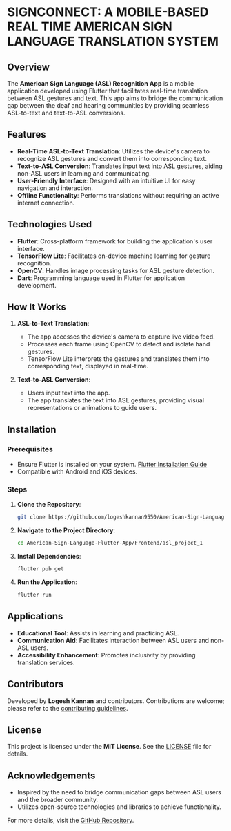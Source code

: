 # SIGNCONNECT: A MOBILE-BASED REAL TIME AMERICAN SIGN LANGUAGE TRANSLATION SYSTEM

## Overview

The **American Sign Language (ASL) Recognition App** is a mobile application developed using Flutter that facilitates real-time translation between ASL gestures and text. This app aims to bridge the communication gap between the deaf and hearing communities by providing seamless ASL-to-text and text-to-ASL conversions.

## Features

- **Real-Time ASL-to-Text Translation**: Utilizes the device's camera to recognize ASL gestures and convert them into corresponding text.
- **Text-to-ASL Conversion**: Translates input text into ASL gestures, aiding non-ASL users in learning and communicating.
- **User-Friendly Interface**: Designed with an intuitive UI for easy navigation and interaction.
- **Offline Functionality**: Performs translations without requiring an active internet connection.

## Technologies Used

- **Flutter**: Cross-platform framework for building the application's user interface.
- **TensorFlow Lite**: Facilitates on-device machine learning for gesture recognition.
- **OpenCV**: Handles image processing tasks for ASL gesture detection.
- **Dart**: Programming language used in Flutter for application development.

## How It Works

1. **ASL-to-Text Translation**:

   - The app accesses the device's camera to capture live video feed.
   - Processes each frame using OpenCV to detect and isolate hand gestures.
   - TensorFlow Lite interprets the gestures and translates them into corresponding text, displayed in real-time.

2. **Text-to-ASL Conversion**:

   - Users input text into the app.
   - The app translates the text into ASL gestures, providing visual representations or animations to guide users.

## Installation

### Prerequisites

- Ensure Flutter is installed on your system. [Flutter Installation Guide](https://flutter.dev/docs/get-started/install)
- Compatible with Android and iOS devices.

### Steps

1. **Clone the Repository**:
   ```bash
   git clone https://github.com/logeshkannan9550/American-Sign-Language-Flutter-App.git
   ```
2. **Navigate to the Project Directory**:
   ```bash
   cd American-Sign-Language-Flutter-App/Frontend/asl_project_1
   ```
3. **Install Dependencies**:
   ```bash
   flutter pub get
   ```
4. **Run the Application**:
   ```bash
   flutter run
   ```

## Applications

- **Educational Tool**: Assists in learning and practicing ASL.
- **Communication Aid**: Facilitates interaction between ASL users and non-ASL users.
- **Accessibility Enhancement**: Promotes inclusivity by providing translation services.

## Contributors

Developed by **Logesh Kannan** and contributors. Contributions are welcome; please refer to the [contributing guidelines](https://github.com/logeshkannan9550/American-Sign-Language-Flutter-App/blob/main/CONTRIBUTING.md).

## License

This project is licensed under the **MIT License**. See the [LICENSE](https://github.com/logeshkannan9550/American-Sign-Language-Flutter-App/blob/main/LICENSE) file for details.

## Acknowledgements

- Inspired by the need to bridge communication gaps between ASL users and the broader community.
- Utilizes open-source technologies and libraries to achieve functionality.

For more details, visit the [GitHub Repository](https://github.com/logeshkannan9550/American-Sign-Language-Flutter-App).

